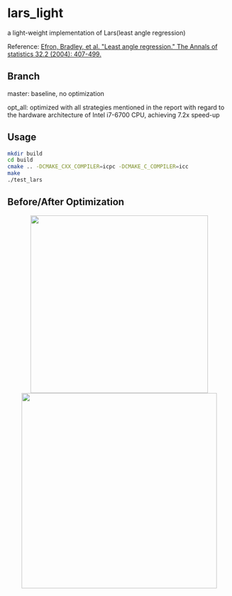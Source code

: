 # lars_light
a light-weight implementation of Lars(least angle regression)

Reference:
[Efron, Bradley, et al. "Least angle regression." The Annals of statistics 32.2 (2004): 407-499.](http://statweb.stanford.edu/~tibs/ftp/lars.pdf)

Branch
------------
master: baseline, no optimization

opt_all: optimized with all strategies mentioned in the report with regard to the hardware architecture of Intel i7-6700 CPU, achieving 7.2x speed-up

Usage
------------
```bash
mkdir build
cd build 
cmake .. -DCMAKE_CXX_COMPILER=icpc -DCMAKE_C_COMPILER=icc
make
./test_lars
```
Before/After Optimization
------------
<div style="text-align:center">
<img src="https://github.com/paramoecium/lars_light/blob/master/report/pic/roofline.png" width="400">
<img src="https://github.com/paramoecium/lars_light/blob/master/report/pic/performance.png" width="440">
</div>

